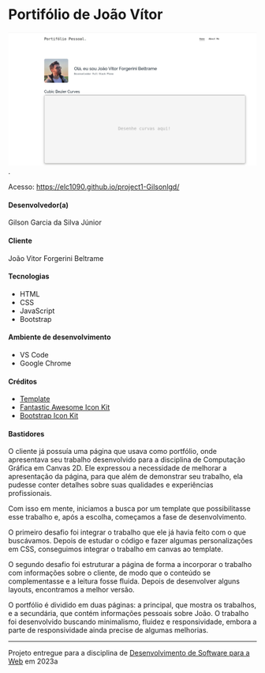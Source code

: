 # Portifólio de João Vítor

![Screenshot do projeto](assets/img/project_screenshot.jpeg).

Acesso: https://elc1090.github.io/project1-Gilsonlgd/


#### Desenvolvedor(a)
Gilson Garcia da Silva Júnior

#### Cliente
João Vitor Forgerini Beltrame

#### Tecnologias
- HTML
- CSS
- JavaScript
- Bootstrap

#### Ambiente de desenvolvimento
- VS Code
- Google Chrome

#### Créditos
- [Template](https://bootstrapmade.com/myportfolio-bootstrap-portfolio-website-template/)
- [Fantastic Awesome Icon Kit](https://fontawesome.com/icons)
- [Bootstrap Icon Kit](https://icons.getbootstrap.com/)

#### Bastidores

O cliente já possuía uma página que usava como portfólio, onde apresentava seu trabalho desenvolvido para a disciplina de Computação Gráfica em Canvas 2D. Ele expressou a necessidade de melhorar a apresentação da página, para que além de demonstrar seu trabalho, ela pudesse conter detalhes sobre suas qualidades e experiências profissionais.

Com isso em mente, iniciamos a busca por um template que possibilitasse esse trabalho e, após a escolha, começamos a fase de desenvolvimento.

O primeiro desafio foi integrar o trabalho que ele já havia feito com o que buscávamos. Depois de estudar o código e fazer algumas personalizações em CSS, conseguimos integrar o trabalho em canvas ao template.

O segundo desafio foi estruturar a página de forma a incorporar o trabalho com informações sobre o cliente, de modo que o conteúdo se complementasse e a leitura fosse fluida. Depois de desenvolver alguns layouts, encontramos a melhor versão.

O portfólio é dividido em duas páginas: a principal, que mostra os trabalhos, e a secundária, que contém informações pessoais sobre João. O trabalho foi desenvolvido buscando minimalismo, fluidez e responsividade, embora a parte de responsividade ainda precise de algumas melhorias.


---
Projeto entregue para a disciplina de [Desenvolvimento de Software para a Web](http://github.com/andreainfufsm/elc1090-2023a) em 2023a